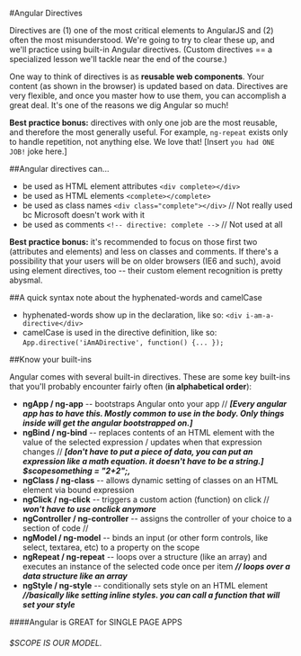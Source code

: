 #Angular Directives

Directives are (1) one of the most critical elements to AngularJS and (2) often the most misunderstood. We're going to try to clear these up, and we'll practice using built-in Angular directives. (Custom directives == a specialized lesson we'll tackle near the end of the course.)

One way to think of directives is as **reusable web components**. Your content (as shown in the browser) is updated based on data. Directives are very flexible, and once you master how to use them, you can accomplish a great deal. It's one of the reasons we dig Angular so much!

**Best practice bonus:** directives with only one job are the most reusable, and therefore the most generally useful. For example, ```ng-repeat``` exists only to handle repetition, not anything else. We love that! [Insert ```you had ONE JOB!``` joke here.]

##Angular directives can…

- be used as HTML element attributes ```<div complete></div>```
- be used as HTML elements ```<complete></complete>```
- be used as class names ```<div class="complete"></div>``` // Not really used bc Microsoft doesn't work with it
- be used as comments ```<!-- directive: complete -->``` // Not used at all


**Best practice bonus:** it's recommended to focus on those first two (attributes and elements) and less on classes and comments. If there's a possibility that your users will be on older browsers (IE6 and such), avoid using element directives, too -- their custom element recognition is pretty abysmal.

##A quick syntax note about the hyphenated-words and camelCase

- hyphenated-words show up in the declaration, like so: ```<div i-am-a-directive</div>```
- camelCase is used in the directive definition, like so: ```App.directive('iAmADirective', function() {... });```

##Know your built-ins

Angular comes with several built-in directives. These are some key built-ins that you'll probably encounter fairly often (**in alphabetical order**):

- **ngApp / ng-app** -- bootstraps Angular onto your app // ***[Every angular app has to have this. Mostly common to use in the body. Only things inside will get the angular bootstrapped on.]***
- **ngBind / ng-bind** -- replaces contents of an HTML element with the value of the selected expression / updates when that expression changes // ***[don't have to put a piece of data, you can put an expression like a math equation. it doesn't have to be a string.]  $scopesomething = "2+2";, <div x-ng-bind = "something"></div>***
- **ngClass / ng-class** -- allows dynamic setting of classes on an HTML element via bound expression  
- **ngClick / ng-click** -- triggers a custom action (function) on click // ***won't have to use onclick anymore***
- **ngController / ng-controller** -- assigns the controller of your choice to a section of code //
- **ngModel / ng-model** -- binds an input (or other form controls, like select, textarea, etc) to a property on the scope
- **ngRepeat / ng-repeat** -- loops over a structure (like an array) and executes an instance of the selected code once per item ***// loops over a data structure like an array***
- **ngStyle / ng-style** -- conditionally sets style on an HTML element ***//basically like setting inline styles. you can call a function that will set your style***

####Angular is GREAT for SINGLE PAGE APPS

###### $SCOPE IS OUR MODEL. 















<BR />
<BR />
<BR />
<BR />
<BR />
<BR />
<BR />
<BR />
<BR />
<BR />
<BR />
<BR />
<BR />
<BR />
<BR />
<BR />
<BR />
<BR />
<BR />
<BR />



